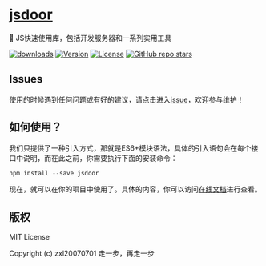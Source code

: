 # [jsdoor](https://github.com/zxl20070701/jsdoor)
🔨 JS快速使用库，包括开发服务器和一系列实用工具

<p>
  <a href="https://zxl20070701.github.io/toolbox/#/npm-download?interval=7&packages=jsdoor"><img src="https://img.shields.io/npm/dm/jsdoor.svg" alt="downloads"></a>
  <a href="https://www.npmjs.com/package/jsdoor"><img src="https://img.shields.io/npm/v/jsdoor.svg" alt="Version"></a>
  <a href="https://github.com/zxl20070701/jsdoor/blob/master/LICENSE"><img src="https://img.shields.io/npm/l/jsdoor.svg" alt="License"></a>
  <a href="https://github.com/zxl20070701/jsdoor" target='_blank'><img alt="GitHub repo stars" src="https://img.shields.io/github/stars/zxl20070701/jsdoor?style=social"></a>
</p>

## Issues
使用的时候遇到任何问题或有好的建议，请点击进入[issue](https://github.com/zxl20070701/jsdoor/issues)，欢迎参与维护！

## 如何使用？

我们只提供了一种引入方式，那就是ES6+模块语法，具体的引入语句会在每个接口中说明，而在此之前，你需要执行下面的安装命令：

```js
npm install --save jsdoor
```

现在，就可以在你的项目中使用了。具体的内容，你可以访问[在线文档](https://zxl20070701.github.io/jsdoor/index.html)进行查看。

## 版权

MIT License

Copyright (c) zxl20070701 走一步，再走一步